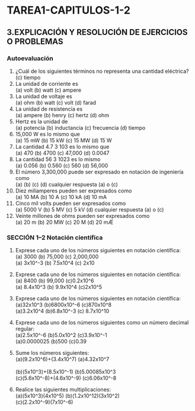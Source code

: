 # TAREA1-CAPITULOS-1-2
## 3.EXPLICACIÓN Y RESOLUCIÓN DE EJERCICIOS O PROBLEMAS
### Autoevaluación
1. ¿Cuál de los siguientes términos no representa una cantidad eléctrica?<br>
(c) tiempo 
2. La unidad de corriente es<br>
(a) volt (b) watt (c) ampere 
3. La unidad de voltaje es<br>
(a) ohm (b) watt (c) volt (d) farad
4. La unidad de resistencia es<br>
(a) ampere (b) henry (c) hertz (d) ohm
5. Hertz es la unidad de<br>
(a) potencia (b) inductancia (c) frecuencia (d) tiempo
6. 15,000 W es lo mismo que<br>
(a) 15 mW (b) 15 kW (c) 15 MW (d) 15 W
7. La cantidad 4.7 3 103
es lo mismo que<br>
(a) 470 (b) 4700 (c) 47,000 (d) 0.0047
8. La cantidad 56 3 1023
es lo mismo<br>
(a) 0.056 (b) 0.560 (c) 560 (d) 56,000
9. El número 3,300,000 puede ser expresado en notación de ingeniería como<br>
(a) (b) (c) (d) cualquier respuesta (a) o (c)
10. Diez miliamperes pueden ser expresados como<br>
(a) 10 MA (b) 10 A (c) 10 kA (d) 10 mA
11. Cinco mil volts pueden ser expresados como<br>
(a) 5000 V (b) 5 MV (c) 5 kV (d) cualquier respuesta (a) o (c)
12. Veinte millones de ohms pueden ser expresados como<br>
(a) 20 m (b) 20 MW (c) 20 M (d) 20 mÆ <br>

### SECCIÓN 1–2 Notación científica
1. Exprese cada uno de los números siguientes en notación científica:<br>
(a) 3000 (b) 75,000 (c) 2,000,000<br>
(a) 3x10^-3 (b) 7.5x10^4 (c) 2x10<br>

3. Exprese cada uno de los números siguientes en notación científica:<br>
(a) 8400 (b) 99,000 (c)0.2x10^6<br>
(a) 8.4x10^3 (b) 9.9x10^4 (c)2x10^5<br>

5. Exprese cada uno de los números siguientes en notación científica:<br>
(a)32x10^3 (b)6800x10^-6 (c)870x10^8<br>
(a)3.2x10^4 (b)6.8x10^-3 (c) 8.7x10^10


7. Exprese cada uno de los números siguientes como un número decimal regular:<br>
(a)2.5x10^-6 (b)5.0x10^2 (c)3.9x10^-1<br>
(a)0.0000025 (b)500 (c)0.39

9. Sume los números siguientes:<br>
(a)(9.2x10^6)+(3.4x10^7)
(a)4.32x10^7<br>  
(b)(5x10^3)+(8.5x10^-1)
(b)5.00085x10^3<br>
(c)(5.6x10^-8)+(4.6x10^-9)
(c)6.06x10^-8<br>

11. Realice las siguientes multiplicaciones:<br>
(a)(5x10^3)(4x10^5) (b)(1.2x10^12)(3x10^2)<br>
(c)(2.2x10^-9)(7x10^-6)<br>

